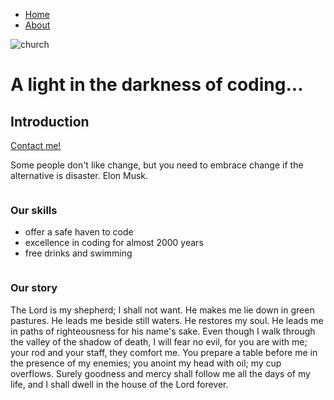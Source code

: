 <!doctype html>
<html lang="en">
   <head>
      <meta charset=utf-8">
      <meta name="viewport" content="width=device.width, initial-scale=1">
      <!--[if lt IE 9]> <script src="dist/html5shiv.js"></script> <![endif]-->
      <link rel="stylesheet" href="css/normalize.css">
      <link rel="stylesheet" href="css/about_styles.css">
      <title>The title</title>
   </head>
   <body>
      <div class="container">
      <div class="nav">
         <ul>
            <li><a href="index.html">Home</a></li>
            <li><a href="#">About</a></li>
         </ul>
      </div>
      <div class="header">
         <div class="image column">
            <img src="img/church3.jpg" alt="church">
         </div>
         <h1>A light in the darkness of coding...</h1>
         <div class="intro">
            <h2>Introduction</h2>
            <a href="contact.html">Contact me!</a>
            <p>Some people don't like change, but you need to embrace change if the alternative is disaster. Elon Musk.</p>
            <div class="intro column">
            </div>
         </div>
         <!-- end of intro-class -->
         <div class="skills">
            <h3>Our skills</h3>
            <ul id="skill-list">
               <li>offer a safe haven to code</li>
               <li>excellence in coding for almost 2000 years</li>
               <li>free drinks and swimming</li>
            </ul>
            <div class="skills column">
            </div>
         </div>
         <!-- end of skills-class -->
         <div class="main-text">
            <h3>Our story</h3>
            <p>The Lord is my shepherd; I shall not want.
               He makes me lie down in green pastures.
               He leads me beside still waters.
               He restores my soul.
               He leads me in paths of righteousness
               for his name's sake.
               Even though I walk through the valley of the shadow of death,
               I will fear no evil,
               for you are with me;
               your rod and your staff,
               they comfort me.
               You prepare a table before me
               in the presence of my enemies;
               you anoint my head with oil;
               my cup overflows.
               Surely goodness and mercy shall follow me
               all the days of my life,
               and I shall dwell in the house of the Lord
               forever.
            </p>
         </div>
      </div>
      <!-- end container -->
   </body>
</html>
